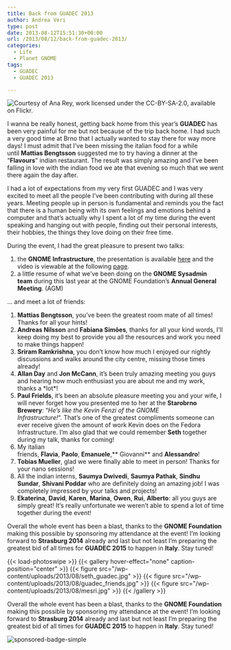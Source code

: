 ```yaml
---
title: Back from GUADEC 2013
author: Andrea Veri
type: post
date: 2013-08-12T15:51:30+00:00
url: /2013/08/12/back-from-guadec-2013/
categories:
  - Life
  - Planet GNOME
tags:
  - GUADEC
  - GUADEC 2013

---
```


![    Courtesy of Ana Rey, work licensed under the <a href="http://creativecommons.org/licenses/by-sa/2.0">CC-BY-SA-2.0</a>, available on <a href="http://www.flickr.com/photos/anarey/9443565644/in/set-72157634976851555">Flickr</a>.
 ](/wp-content/uploads/2013/08/av_guadec.jpg)

I wanna be really honest, getting back home from this year&#8217;s **GUADEC** has been very painful for me but not because of the trip back home. I had such a very good time at Brno that I actually wanted to stay there for way more days! I must admit that I&#8217;ve been missing the italian food for a while until **Mattias Bengtsson** suggested me to try having a dinner at the &#8220;**Flavours**&#8221; indian restaurant. The result was simply amazing and I&#8217;ve been falling in love with the indian food we ate that evening so much that we went there again the day after.

I had a lot of expectations from my very first GUADEC and I was very excited to meet all the people I&#8217;ve been contributing with during all these years. Meeting people up in person is fundamental and reminds you the fact that there is a human being with its own feelings and emotions behind a computer and that&#8217;s actually why I spent a lot of my time during the event speaking and hanging out with people, finding out their personal interests, their hobbies, the things they love doing on their free time.

During the event, I had the great pleasure to present two talks:

  1. the **GNOME Infrastructure**, the presentation is available <a href="http://www.dragonsreach.it/wp-content/uploads/2013/08/The-GNOME-Infrastructure.odp" target="_blank">here</a> and the video is viewable at the following <a href="http://www.superlectures.com/guadec2013/the-gnome-infrastructure" target="_blank">page</a>.
  2. a little resume of what we&#8217;ve been doing on the **GNOME Sysadmin team** during this last year at the GNOME Foundation&#8217;s **Annual General Meeting**. (AGM)

&#8230; and meet a lot of friends:

  1. **Mattias Bengtsson**, you&#8217;ve been the greatest room mate of all times! Thanks for all your hints!
  2. **Andreas Nilsson** and **Fabiana Simões**, thanks for all your kind words, I&#8217;ll keep doing my best to provide you all the resources and work you need to make things happen!
  3. **Sriram Ramkrishna**, you don&#8217;t know how much I enjoyed our nightly discussions and walks around the city centre, missing those times already!
  4. **Allan Day** and **Jon McCann**, it&#8217;s been truly amazing meeting you guys and hearing how much enthusiast you are about me and my work, thanks a \*lot\*!
  5. **Paul Frields**, it&#8217;s been an absolute pleasure meeting you and your wife, I will never forget how you presented me to her at the **Starobrno Brewery**: &#8220;_He&#8217;s like the Kevin Fenzi of the GNOME Infrastructure!_&#8220;. That&#8217;s one of the greatest compliments someone can ever receive given the amount of work Kevin does on the Fedora Infrastructure. I&#8217;m also glad that we could remember **Seth** together during my talk, thanks for coming!
  6. My italian friends, **Flavia**, **Paolo**, **Emanuele**,** Giovanni** and **Alessandro**!
  7. **Tobias Mueller**, glad we were finally able to meet in person! Thanks for your nano sessions!
  8. All the indian interns, **Saumya Dwivedi**, **Saumya Pathak**, **Sindhu Sundar**, **Shivani Poddar** who are definitely doing an amazing job! I was completely impressed by your talks and projects!
  9. **Ekaterina**, **David**, **Karen**, **Marina**, **Owen**, **Rui**, **Alberto**: all you guys are simply great! It&#8217;s really unfortunate we weren&#8217;t able to spend a lot of time together during the event!

Overall the whole event has been a blast, thanks to the **GNOME Foundation** making this possible by sponsoring my attendance at the event! I&#8217;m looking forward to **Strasburg 2014** already and last but not least I&#8217;m preparing the greatest bid of all times for **GUADEC 2015** to happen in **Italy**. Stay tuned!

{{< load-photoswipe >}}
{{< gallery hover-effect="none" caption-position="center" >}}
  {{< figure src="/wp-content/uploads/2013/08/seth_guadec.jpg" >}}
  {{< figure src="/wp-content/uploads/2013/08/guadec_friends.jpg" >}}
  {{< figure src="/wp-content/uploads/2013/08/mesri.jpg" >}}
{{< /gallery >}}

Overall the whole event has been a blast, thanks to the **GNOME Foundation** making this possible by sponsoring my attendance at the event! I&#8217;m looking forward to **Strasburg 2014** already and last but not least I&#8217;m preparing the greatest bid of all times for **GUADEC 2015** to happen in **Italy**. Stay tuned!

![sponsored-badge-simple](/wp-content/uploads/2013/08/sponsored-badge-simple.png)
<br>
